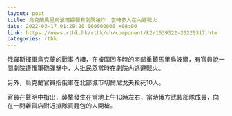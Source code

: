 ```yaml
---
layout: post
title: 烏克蘭馬里烏波爾據報有劇院被炸　當時多人在內避戰火
date: 2022-03-17 01:29:20.000000000 +08:00
link: https://news.rthk.hk/rthk/ch/component/k2/1639322-20220317.htm
categories: rthk
---
```


俄羅斯揮軍烏克蘭的戰事持續，在被圍困多時的南部重鎮馬里烏波爾，有官員說一間劇院遭俄軍砲彈擊中，大批民眾當時在劇院內逃避戰火。

另外，烏克蘭官員指俄軍在北部城市切爾尼戈夫殺死10人。

官員在聲明中指出，襲擊發生在當地上午10時左右，當時俄方武裝部隊成員，向在一間雜貨店附近排隊買麵包的人開槍。
